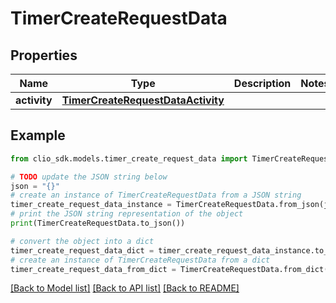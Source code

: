 # TimerCreateRequestData


## Properties

Name | Type | Description | Notes
------------ | ------------- | ------------- | -------------
**activity** | [**TimerCreateRequestDataActivity**](TimerCreateRequestDataActivity.md) |  | 

## Example

```python
from clio_sdk.models.timer_create_request_data import TimerCreateRequestData

# TODO update the JSON string below
json = "{}"
# create an instance of TimerCreateRequestData from a JSON string
timer_create_request_data_instance = TimerCreateRequestData.from_json(json)
# print the JSON string representation of the object
print(TimerCreateRequestData.to_json())

# convert the object into a dict
timer_create_request_data_dict = timer_create_request_data_instance.to_dict()
# create an instance of TimerCreateRequestData from a dict
timer_create_request_data_from_dict = TimerCreateRequestData.from_dict(timer_create_request_data_dict)
```
[[Back to Model list]](../README.md#documentation-for-models) [[Back to API list]](../README.md#documentation-for-api-endpoints) [[Back to README]](../README.md)


